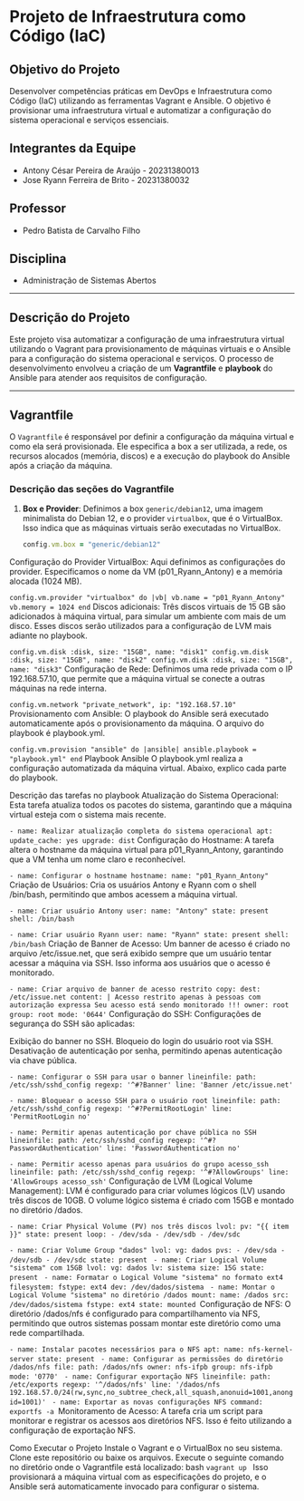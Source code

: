 # Projeto de Infraestrutura como Código (IaC)

## Objetivo do Projeto
Desenvolver competências práticas em DevOps e Infraestrutura como Código (IaC) utilizando as ferramentas Vagrant e Ansible. O objetivo é provisionar uma infraestrutura virtual e automatizar a configuração do sistema operacional e serviços essenciais.

## Integrantes da Equipe
- Antony César Pereira de Araújo - 20231380013
- Jose Ryann Ferreira de Brito -  20231380032

## Professor
- Pedro Batista de Carvalho Filho

## Disciplina
- Administração de Sistemas Abertos

---

## Descrição do Projeto

Este projeto visa automatizar a configuração de uma infraestrutura virtual utilizando o Vagrant para provisionamento de máquinas virtuais e o Ansible para a configuração do sistema operacional e serviços. O processo de desenvolvimento envolveu a criação de um **Vagrantfile** e **playbook** do Ansible para atender aos requisitos de configuração.

---

## Vagrantfile

O `Vagrantfile` é responsável por definir a configuração da máquina virtual e como ela será provisionada. Ele especifica a box a ser utilizada, a rede, os recursos alocados (memória, discos) e a execução do playbook do Ansible após a criação da máquina.

### Descrição das seções do Vagrantfile

1. **Box e Provider**:
   Definimos a box `generic/debian12`, uma imagem minimalista do Debian 12, e o provider `virtualbox`, que é o VirtualBox. Isso indica que as máquinas virtuais serão executadas no VirtualBox.

   ```ruby
   config.vm.box = "generic/debian12"
Configuração do Provider VirtualBox: Aqui definimos as configurações do provider. Especificamos o nome da VM (p01_Ryann_Antony) e a memória alocada (1024 MB).

`config.vm.provider "virtualbox" do |vb|
  vb.name = "p01_Ryann_Antony"
  vb.memory = 1024
end`
Discos adicionais: Três discos virtuais de 15 GB são adicionados à máquina virtual, para simular um ambiente com mais de um disco. Esses discos serão utilizados para a configuração de LVM mais adiante no playbook.



`config.vm.disk :disk, size: "15GB", name: "disk1"
config.vm.disk :disk, size: "15GB", name: "disk2"
config.vm.disk :disk, size: "15GB", name: "disk3"`
Configuração de Rede: Definimos uma rede privada com o IP 192.168.57.10, que permite que a máquina virtual se conecte a outras máquinas na rede interna.



`config.vm.network "private_network", ip: "192.168.57.10"`
Provisionamento com Ansible: O playbook do Ansible será executado automaticamente após o provisionamento da máquina. O arquivo do playbook é playbook.yml.



`config.vm.provision "ansible" do |ansible|
  ansible.playbook = "playbook.yml"
end`
Playbook Ansible
O playbook.yml realiza a configuração automatizada da máquina virtual. Abaixo, explico cada parte do playbook.

Descrição das tarefas no playbook
Atualização do Sistema Operacional: Esta tarefa atualiza todos os pacotes do sistema, garantindo que a máquina virtual esteja com o sistema mais recente.



`- name: Realizar atualização completa do sistema operacional
  apt:
    update_cache: yes
    upgrade: dist`
Configuração do Hostname: A tarefa altera o hostname da máquina virtual para p01_Ryann_Antony, garantindo que a VM tenha um nome claro e reconhecível.



`- name: Configurar o hostname
  hostname:
    name: "p01_Ryann_Antony"`
Criação de Usuários: Cria os usuários Antony e Ryann com o shell /bin/bash, permitindo que ambos acessem a máquina virtual.



`- name: Criar usuário Antony
  user:
    name: "Antony"
    state: present
    shell: /bin/bash`

`- name: Criar usuário Ryann
  user:
    name: "Ryann"
    state: present
    shell: /bin/bash`
Criação de Banner de Acesso: Um banner de acesso é criado no arquivo /etc/issue.net, que será exibido sempre que um usuário tentar acessar a máquina via SSH. Isso informa aos usuários que o acesso é monitorado.



`- name: Criar arquivo de banner de acesso restrito
  copy:
    dest: /etc/issue.net
    content: |
      Acesso restrito apenas à pessoas com autorização expressa
      Seu acesso está sendo monitorado !!!
    owner: root
    group: root
    mode: '0644'`
Configuração do SSH: Configurações de segurança do SSH são aplicadas:

Exibição do banner no SSH.
Bloqueio do login do usuário root via SSH.
Desativação de autenticação por senha, permitindo apenas autenticação via chave pública.

`- name: Configurar o SSH para usar o banner
  lineinfile:
    path: /etc/ssh/sshd_config
    regexp: '^#?Banner'
    line: 'Banner /etc/issue.net'`

`- name: Bloquear o acesso SSH para o usuário root
  lineinfile:
    path: /etc/ssh/sshd_config
    regexp: '^#?PermitRootLogin'
    line: 'PermitRootLogin no'`

`- name: Permitir apenas autenticação por chave pública no SSH
  lineinfile:
    path: /etc/ssh/sshd_config
    regexp: '^#?PasswordAuthentication'
    line: 'PasswordAuthentication no'`

`- name: Permitir acesso apenas para usuários do grupo acesso_ssh
  lineinfile:
    path: /etc/ssh/sshd_config
    regexp: '^#?AllowGroups'
    line: 'AllowGroups acesso_ssh'`
Configuração de LVM (Logical Volume Management): LVM é configurado para criar volumes lógicos (LV) usando três discos de 10GB. O volume lógico sistema é criado com 15GB e montado no diretório /dados.



`- name: Criar Physical Volume (PV) nos três discos
  lvol:
    pv: "{{ item }}"
    state: present
  loop:
    - /dev/sda
    - /dev/sdb
    - /dev/sdc`

`- name: Criar Volume Group "dados"
  lvol:
    vg: dados
    pvs:
      - /dev/sda
      - /dev/sdb
      - /dev/sdc
    state: present
`
`- name: Criar Logical Volume "sistema" com 15GB
  lvol:
    vg: dados
    lv: sistema
    size: 15G
    state: present
`
`- name: Formatar o Logical Volume "sistema" no formato ext4
  filesystem:
    fstype: ext4
    dev: /dev/dados/sistema
`
`- name: Montar o Logical Volume "sistema" no diretório /dados
  mount:
    name: /dados
    src: /dev/dados/sistema
    fstype: ext4
    state: mounted
`Configuração de NFS: O diretório /dados/nfs é configurado para compartilhamento via NFS, permitindo que outros sistemas possam montar este diretório como uma rede compartilhada.



`- name: Instalar pacotes necessários para o NFS
  apt:
    name: nfs-kernel-server
    state: present
`
`- name: Configurar as permissões do diretório /dados/nfs
  file:
    path: /dados/nfs
    owner: nfs-ifpb
    group: nfs-ifpb
    mode: '0770'
`
`- name: Configurar exportação NFS
  lineinfile:
    path: /etc/exports
    regexp: '^/dados/nfs'
    line: '/dados/nfs 192.168.57.0/24(rw,sync,no_subtree_check,all_squash,anonuid=1001,anongid=1001)'
`
`- name: Exportar as novas configurações NFS
  command: exportfs -a
`Monitoramento de Acesso: A tarefa cria um script para monitorar e registrar os acessos aos diretórios NFS. Isso é feito utilizando a configuração de exportação NFS.

Como Executar o Projeto
Instale o Vagrant e o VirtualBox no seu sistema.
Clone este repositório ou baixe os arquivos.
Execute o seguinte comando no diretório onde o Vagrantfile está localizado:
bash
`vagrant up
`
Isso provisionará a máquina virtual com as especificações do projeto, e o Ansible será automaticamente invocado para configurar o sistema.

